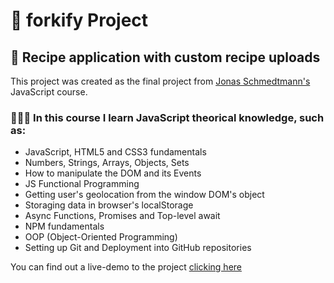 # 🍴 forkify Project

## 🍕 Recipe application with custom recipe uploads

This project was created as the final project from [Jonas Schmedtmann's](https://twitter.com/jonasschmedtman) JavaScript course.

### 👨🏽‍💻 In this course I learn JavaScript theorical knowledge, such as:

- JavaScript, HTML5 and CSS3 fundamentals
- Numbers, Strings, Arrays, Objects, Sets
- How to manipulate the DOM and its Events
- JS Functional Programming
- Getting user's geolocation from the window DOM's object
- Storaging data in browser's localStorage
- Async Functions, Promises and Top-level await
- NPM fundamentals
- OOP (Object-Oriented Programming)
- Setting up Git and Deployment into GitHub repositories

You can find out a live-demo to the project [clicking here](https://forkify-guisilva.netlify.app/)

